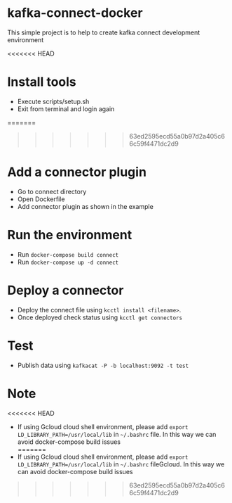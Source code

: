 # kafka-connect-docker
This simple project is to help to create kafka connect development environment

<<<<<<< HEAD
# Install tools
* Execute scripts/setup.sh 
* Exit from terminal and login again

=======
>>>>>>> 63ed2595ecd55a0b97d2a405c66c59f4471dc2d9
# Add a connector plugin
* Go to connect directory
* Open Dockerfile
* Add connector plugin as shown in the example

# Run the environment
* Run `docker-compose build connect`
* Run `docker-compose up -d connect`

# Deploy a connector
* Deploy the connect file using `kcctl install <filename>`. 
* Once deployed check status using `kcctl get connectors`

# Test
* Publish data using `kafkacat -P -b localhost:9092 -t test`


# Note
<<<<<<< HEAD
* If using Gcloud cloud shell environment, please add `export LD_LIBRARY_PATH=/usr/local/lib` in `~/.bashrc` file. In this way we can avoid docker-compose build issues  
=======
* If using Gcloud cloud shell environment, please add `export LD_LIBRARY_PATH=/usr/local/lib` in `~/.bashrc` fileGcloud. In this way we can avoid docker-compose build issues  
>>>>>>> 63ed2595ecd55a0b97d2a405c66c59f4471dc2d9
